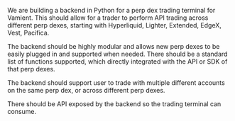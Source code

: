We are building a backend in Python for a perp dex trading terminal for Vamient. This should allow for a trader to perform API trading across different perp dexes, starting with Hyperliquid, Lighter, Extended, EdgeX, Vest, Pacifica.

The backend should be highly modular and allows new perp dexes to be easily plugged in and supported when needed. There should be a standard list of functions supported, which directly integrated with the API or SDK of that perp dexes.

The backend should support user to trade with multiple different accounts on the same perp dex, or across different perp dexes.

There should be API exposed by the backend so the trading terminal can consume.